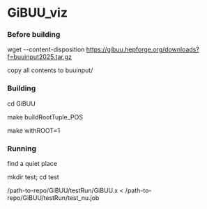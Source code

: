# GiBUU_viz

### Before building

wget --content-disposition https://gibuu.hepforge.org/downloads?f=buuinput2025.tar.gz

copy all contents to buuinput/

### Building

cd GiBUU

make buildRootTuple_POS

make withROOT=1

### Running

find a quiet place

mkdir test; cd test

/path-to-repo/GiBUU/testRun/GiBUU.x < /path-to-repo/GiBUU/testRun/test_nu.job

